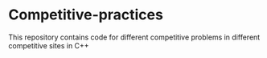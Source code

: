 # Competitive-practices
 This repository contains code for different competitive problems in different competitive sites in C++
